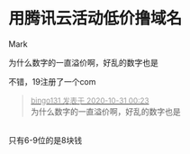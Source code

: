 # 用腾讯云活动低价撸域名


Mark

为什么数字的一直溢价啊，好乱的数字也是

不错，19注册了一个com

<div class="quote"><blockquote><font size="2"><a href="https://www.hostloc.com/forum.php?mod=redirect&amp;goto=findpost&amp;pid=9378994&amp;ptid=760365" target="_blank"><font color="#999999">bingo131 发表于 2020-10-31 00:23</font></a></font><br />
为什么数字的一直溢价啊，好乱的数字也是</blockquote></div><br />
只有6-9位的是8块钱
